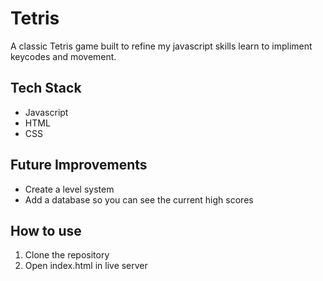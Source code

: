 # Tetris
A classic Tetris game built to refine my javascript skills learn to impliment keycodes and movement. 

## Tech  Stack 
* Javascript
* HTML
* CSS

## Future Improvements
* Create a level system 
* Add a database so you can see the current high scores

## How to use
1. Clone the repository
2. Open index.html in live server

